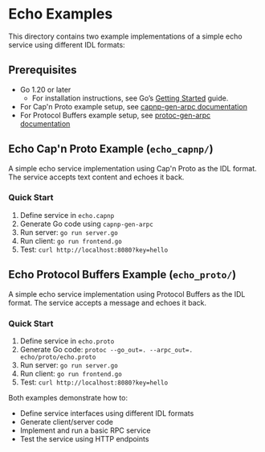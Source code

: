 # Echo Examples

This directory contains two example implementations of a simple echo service using different IDL formats:

## Prerequisites

- Go 1.20 or later
    - For installation instructions, see Go’s [Getting Started](https://go.dev/doc/install) guide.
- For Cap'n Proto example setup, see [capnp-gen-arpc documentation](cmd/capnp-gen-arpc/README.md)
- For Protocol Buffers example setup, see [protoc-gen-arpc documentation](cmd/protoc-gen-arpc/README.md)


## Echo Cap'n Proto Example (`echo_capnp/`)

A simple echo service implementation using Cap'n Proto as the IDL format. The service accepts text content and echoes it back.

### Quick Start
1. Define service in `echo.capnp`
2. Generate Go code using `capnp-gen-arpc`
3. Run server: `go run server.go`
4. Run client: `go run frontend.go`
5. Test: `curl http://localhost:8080?key=hello`

## Echo Protocol Buffers Example (`echo_proto/`)

A simple echo service implementation using Protocol Buffers as the IDL format. The service accepts a message and echoes it back.

### Quick Start
1. Define service in `echo.proto`
2. Generate Go code: `protoc --go_out=. --arpc_out=. echo/proto/echo.proto`
3. Run server: `go run server.go`
4. Run client: `go run frontend.go`
5. Test: `curl http://localhost:8080?key=hello`

Both examples demonstrate how to:
- Define service interfaces using different IDL formats
- Generate client/server code
- Implement and run a basic RPC service
- Test the service using HTTP endpoints
